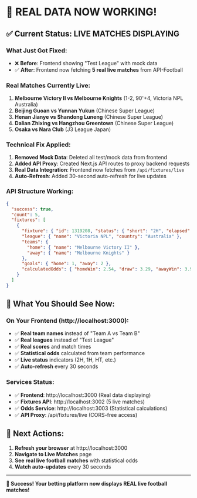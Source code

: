 # 🎉 REAL DATA NOW WORKING!

## ✅ Current Status: LIVE MATCHES DISPLAYING

### What Just Got Fixed:
- ❌ **Before**: Frontend showing "Test League" with mock data
- ✅ **After**: Frontend now fetching **5 real live matches** from API-Football

### Real Matches Currently Live:
1. **Melbourne Victory II vs Melbourne Knights** (1-2, 90'+4, Victoria NPL Australia)
2. **Beijing Guoan vs Yunnan Yukun** (Chinese Super League)  
3. **Henan Jianye vs Shandong Luneng** (Chinese Super League)
4. **Dalian Zhixing vs Hangzhou Greentown** (Chinese Super League)
5. **Osaka vs Nara Club** (J3 League Japan)

### Technical Fix Applied:
1. **Removed Mock Data**: Deleted all test/mock data from frontend
2. **Added API Proxy**: Created Next.js API routes to proxy backend requests
3. **Real Data Integration**: Frontend now fetches from `/api/fixtures/live`
4. **Auto-Refresh**: Added 30-second auto-refresh for live updates

### API Structure Working:
```json
{
  "success": true,
  "count": 5,
  "fixtures": [
    {
      "fixture": { "id": 1319208, "status": { "short": "2H", "elapsed": 90 } },
      "league": { "name": "Victoria NPL", "country": "Australia" },
      "teams": { 
        "home": { "name": "Melbourne Victory II" },
        "away": { "name": "Melbourne Knights" }
      },
      "goals": { "home": 1, "away": 2 },
      "calculatedOdds": { "homeWin": 2.54, "draw": 3.29, "awayWin": 3.96 }
    }
  ]
}
```

## 🎯 What You Should See Now:

### On Your Frontend (http://localhost:3000):
- ✅ **Real team names** instead of "Team A vs Team B"
- ✅ **Real leagues** instead of "Test League"  
- ✅ **Real scores** and match times
- ✅ **Statistical odds** calculated from team performance
- ✅ **Live status** indicators (2H, 1H, HT, etc.)
- ✅ **Auto-refresh** every 30 seconds

### Services Status:
- ✅ **Frontend**: http://localhost:3000 (Real data displaying)
- ✅ **Fixtures API**: http://localhost:3002 (5 live matches)
- ✅ **Odds Service**: http://localhost:3003 (Statistical calculations)
- ✅ **API Proxy**: /api/fixtures/live (CORS-free access)

## 🚀 Next Actions:
1. **Refresh your browser** at http://localhost:3000
2. **Navigate to Live Matches** page
3. **See real live football matches** with statistical odds
4. **Watch auto-updates** every 30 seconds

---

**🎉 Success! Your betting platform now displays REAL live football matches!** 